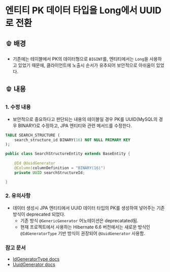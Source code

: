 # 엔티티 PK 데이터 타입을 Long에서 UUID로 전환

## 🫑 배경
- 기존에는 테이블에서 PK의 데이터형으로 `BIGINT`를, 엔티티에서는 `Long`을 사용하고 있었기 때문에, 클라이언트에 노출시 순서가 유추되어 보안적으로 아쉬움이 있었다.

## 🫑 내용

### 1. 수정 내용
- 보안적으로 중요하다고 판단되는 내용의 테이블일 경우 PK를 UUID(MySQL의 경우 BINARY)로 수정하고, JPA 엔티티와 관련 메서드를 수정한다.
```sql
TABLE SEARCH_STRUCTURE (
    search_structure_id BINARY(16) NOT NULL PRIMARY KEY
);
```
```java
public class SearchStructureEntity extends BaseEntity {
    
    @Id @UuidGenerator
    @Column(columnDefinition = "BINARY(16)")
    private UUID searchStructureId;

}
```

### 2. 유의사항
- 데이터 생성시 JPA 엔티티에서 UUID 데이터 타입의 PK를 생성하여 넣어주는 기존 방식이 deprecated 되었다.
    - 기존 방식 `@GenericGenerator` 어노테이션은 deprecatated됨.
    - 현재 프로젝트에서 사용하는 Hibernate 6.6 버전에서는 새로운 방식인 `@IdGeneratorType` 기반 방식이 권장되어 `@UuidGenerator` 사용함.

### 참고 문서
- [IdGeneratorType docs](https://docs.jboss.org/hibernate/orm/6.6/javadocs/org/hibernate/annotations/IdGeneratorType.html)
- [UuidGenerator docs](https://docs.jboss.org/hibernate/orm/6.6/javadocs/org/hibernate/annotations/UuidGenerator.html)
